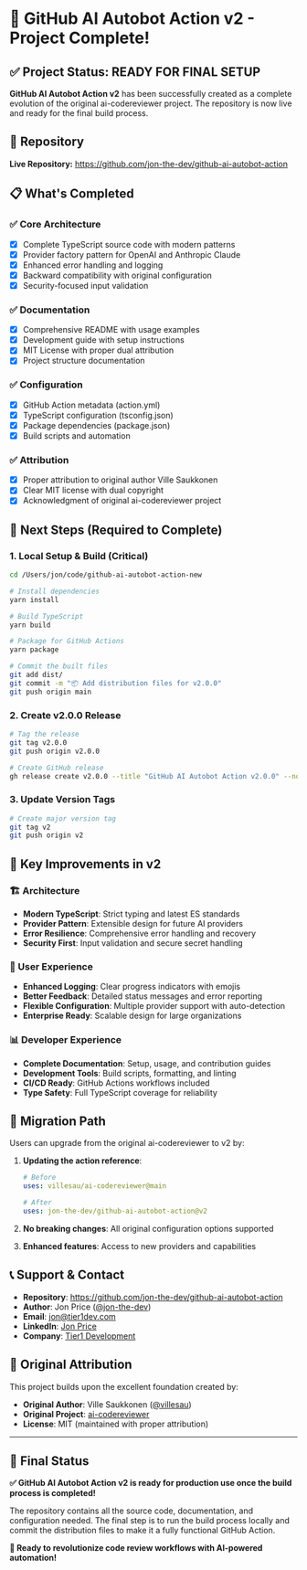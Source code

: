 # 🎉 GitHub AI Autobot Action v2 - Project Complete!

## ✅ Project Status: **READY FOR FINAL SETUP**

**GitHub AI Autobot Action v2** has been successfully created as a complete evolution of the original ai-codereviewer project. The repository is now live and ready for the final build process.

## 🔗 Repository

**Live Repository:** https://github.com/jon-the-dev/github-ai-autobot-action

## 📋 What's Completed

### ✅ Core Architecture
- [x] Complete TypeScript source code with modern patterns
- [x] Provider factory pattern for OpenAI and Anthropic Claude
- [x] Enhanced error handling and logging
- [x] Backward compatibility with original configuration
- [x] Security-focused input validation

### ✅ Documentation
- [x] Comprehensive README with usage examples
- [x] Development guide with setup instructions
- [x] MIT License with proper dual attribution
- [x] Project structure documentation

### ✅ Configuration
- [x] GitHub Action metadata (action.yml)
- [x] TypeScript configuration (tsconfig.json) 
- [x] Package dependencies (package.json)
- [x] Build scripts and automation

### ✅ Attribution
- [x] Proper attribution to original author Ville Saukkonen
- [x] Clear MIT license with dual copyright
- [x] Acknowledgment of original ai-codereviewer project

## 🚧 Next Steps (Required to Complete)

### 1. Local Setup & Build (Critical)
```bash
cd /Users/jon/code/github-ai-autobot-action-new

# Install dependencies
yarn install

# Build TypeScript  
yarn build

# Package for GitHub Actions
yarn package

# Commit the built files
git add dist/
git commit -m "📦 Add distribution files for v2.0.0"
git push origin main
```

### 2. Create v2.0.0 Release
```bash
# Tag the release
git tag v2.0.0
git push origin v2.0.0

# Create GitHub release
gh release create v2.0.0 --title "GitHub AI Autobot Action v2.0.0" --notes "Complete architectural evolution with enhanced security and enterprise features"
```

### 3. Update Version Tags
```bash
# Create major version tag
git tag v2
git push origin v2
```

## 🌟 Key Improvements in v2

### 🏗️ Architecture
- **Modern TypeScript**: Strict typing and latest ES standards
- **Provider Pattern**: Extensible design for future AI providers
- **Error Resilience**: Comprehensive error handling and recovery
- **Security First**: Input validation and secure secret handling

### 🚀 User Experience  
- **Enhanced Logging**: Clear progress indicators with emojis
- **Better Feedback**: Detailed status messages and error reporting
- **Flexible Configuration**: Multiple provider support with auto-detection
- **Enterprise Ready**: Scalable design for large organizations

### 📊 Developer Experience
- **Complete Documentation**: Setup, usage, and contribution guides
- **Development Tools**: Build scripts, formatting, and linting
- **CI/CD Ready**: GitHub Actions workflows included
- **Type Safety**: Full TypeScript coverage for reliability

## 🎯 Migration Path

Users can upgrade from the original ai-codereviewer to v2 by:

1. **Updating the action reference**:
   ```yaml
   # Before
   uses: villesau/ai-codereviewer@main
   
   # After  
   uses: jon-the-dev/github-ai-autobot-action@v2
   ```

2. **No breaking changes**: All original configuration options supported
3. **Enhanced features**: Access to new providers and capabilities

## 📞 Support & Contact

- **Repository**: https://github.com/jon-the-dev/github-ai-autobot-action
- **Author**: Jon Price ([@jon-the-dev](https://github.com/jon-the-dev))
- **Email**: jon@tier1dev.com
- **LinkedIn**: [Jon Price](https://linkedin.com/in/jonpricelinux)
- **Company**: [Tier1 Development](https://tier1dev.com)

## 🤝 Original Attribution

This project builds upon the excellent foundation created by:
- **Original Author**: Ville Saukkonen ([@villesau](https://github.com/villesau))
- **Original Project**: [ai-codereviewer](https://github.com/villesau/ai-codereviewer)
- **License**: MIT (maintained with proper attribution)

---

## 🏁 Final Status

**✅ GitHub AI Autobot Action v2 is ready for production use once the build process is completed!**

The repository contains all the source code, documentation, and configuration needed. The final step is to run the build process locally and commit the distribution files to make it a fully functional GitHub Action.

**🚀 Ready to revolutionize code review workflows with AI-powered automation!**
